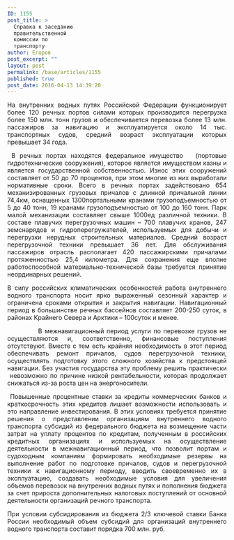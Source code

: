 ```yaml
---
ID: 1155
post_title: >
  Справка к заседанию
  правительственной
  комиссии по
  транспорту
author: Егоров
post_excerpt: ""
layout: post
permalink: /base/articles/1155
published: true
post_date: 2016-04-13 14:39:20
---
```

<p style="text-align: justify;">На внутренних водных путях Российской Федерации функционирует более 120 речных портов силами которых производится перегрузка более 150 млн. тонн грузов и обеспечивается перевозка более 13 млн. пассажиров за навигацию и эксплуатируется около 14 тыс. транспортных судов, средний возраст эксплуатации которых превышает 34 года.</p>
<p style="text-align: justify;"> В речных портах находятся федеральное имущество   (портовые гидротехнические сооружения), которое является имуществом казны и является государственной собственностью. Износ этих сооружений составляет от 50 до 70 процентов, при этом многие из них выработали нормативные сроки. Всего в речных портах задействовано 654 механизированных грузовых причалов с длинной причальной линии 74,4км, оснащенных 1300портальными кранами грузоподъемностью от 5 до 40 тонн, 19 кранами грузоподъемностью от 100 до 160 тонн. Парк малой механизации составляет свыше 1000ед различной техники. В составе плавучих перегрузочных машин – 700 плавучих кранов, 247 земснарядов и гидроперегружателей, используемых для добычи и перегрузки нерудных строительных материалов. Средний возраст перегрузочной техники превышает 36 лет. Для обслуживания пассажиров отрасль располагает 420 пассажирскими причалами протяженностью 25,4 километра. Для сохранения еще вполне работоспособной материально-технической базы требуется принятие неординарных решений.</p>
<p style="text-align: justify;">В силу российских климатических особенностей работа внутреннего водного транспорта носит ярко выраженный сезонный характер и ограничена сроками открытия и закрытия навигации. Навигационный период в большинстве речных бассейнов составляет 200-250 суток, в районах Крайнего Севера и Арктики – 100суток и менее.</p>
<p style="text-align: justify;">            В межнавигационный период услуги по перевозке грузов не осуществляются и, соответственно, финансовые поступления отсутствуют. Вместе с тем есть крайняя необходимость в этот период обеспечивать ремонт причалов, судов перегрузочной техники, осуществлять подготовку этого сложного хозяйства к предстоящей навигации. Без участия государства эту проблему решить практически  невозможно по причине низкой рентабельности, которая продолжает снижаться из-за роста цен на энергоносители.</p>
<p style="text-align: justify;"> Повышенные процентные ставки за кредиты коммерческих банков и краткосрочность этих кредитов лишает возможности использовать и это направление инвестирования. В этих условиях требуется принятие решения о представлении организациям внутреннего водного транспорта субсидий из федерального бюджета на возмещение части затрат на уплату процентов по кредитам, полученным в российских кредитных организациях и используемых на осуществление деятельности в межнавигационный период, что позволит портам и судоходным компаниям формировать необходимые резервы на выполнение работ по подготовке причалов, судов и перегрузочной техники к навигационному периоду, вводить своевременно их в эксплуатацию, создавать необходимые условия для увеличения объемов перевозок на внутренних водных путях и пополнения бюджета за счет прироста дополнительных налоговых поступлений от основной деятельности организаций речного транспорта.</p>
<p style="text-align: justify;">При условии субсидирования из бюджета 2/3 ключевой ставки Банка России необходимый объем субсидий для организаций внутреннего водного транспорта составит порядка 700 млн. руб.</p>